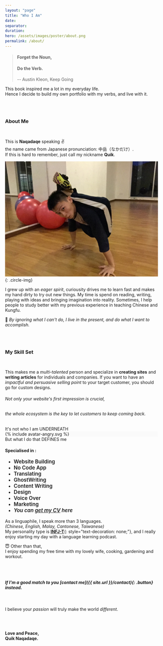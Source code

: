 ```yaml
---
layout: "page"
title: "Who I Am"
date: 
separator: 
duration:
hero: /assets/images/poster/about.png
permalink: /about/
---
```



> #### Forget the Noun,
> #### Do the Verb.
>
> -- Austin Kleon, Keep Going

This book inspired me a lot in my everyday life.   
Hence I decide to build my own portfolio with my verbs, and live with it.

<br/><br/>



### About Me

<br/>

This is **Naqadaqe** speaking &#9996;   
the name came from Japanese pronunciation: 中岳（なかだけ）.  
If this is hard to remember, just call my nickname **Quik**.


![My Portrait](/assets/images/portrait.jpg){: .circle-img}


I grew up with an *eager spirit*, curiousity drives me to learn fast and makes my hand dirty to try out new things.
My time is spend on reading, writing, playing with ideas and bringing imagination into reality.
Sometimes, I help people to study better with my previous experience in teaching Chinese and Kungfu.

💪 *By ignoring what I can't do, I live in the present, and do what I want to accomplish.*

<br/><br/>



### My Skill Set

<br/>

This makes me a *multi-talented* person and specialize in **creating sites** and **writing articles** for individuals and companies. 
If you want to have an *impactful and persuasive selling point* to your target customer, you should go for custom designs.

###### Not only your website's first impression is crucial, 
###### the whole ecosystem is the key to let customers to keep coming back. 


<!---
    Meme & Skills Wrapper
-->

<div id="meme-skills">


<!---
    Meme Wrapper
-->

<div class="meme">
    <span class="meme-text">It's not who I am UNDERNEATH</span>
    <div style="width: 100%; background-color: #fafafa;">
        {% include avatar-angry.svg %}
    </div>
    <span class="meme-text">But what I do that DEFINES me</span>
</div>

<!--- end Meme Wrapper -->


<!---
    Skills Wrapper
-->

<div class="skills">
    <h4>Specialised in :</h4>
    <ul style="font-size: 1.05rem; font-weight: 600;">
        <li>Website Building</li>
        <li>No Code App</li>
        <li>Translating</li>
        <li>GhostWriting</li>
        <li>Content Writing</li>
        <li>Design</li>
        <li>Voice Over</li>
        <li>Marketing</li>
        <li><em>You can <a href="/assets/files/Naqadaqe_CV.pdf" target="_blank">get my CV</a> here</em></li>
    </ul>
</div>

<!--- end Skills Wrapper -->

</div>

<!--- end Meme & Skills Wrapper -->



As a linguaphile, I speak more than 3 languages.  
*(Chinese, English, Malay, Cantonese, Taiwanese)*   
My personality type is [**INFJ-T**](https://www.16personalities.com/infj-personality){: style="text-decoration: none;"}, 
and I really enjoy starting my day with a language learning podcast.


&#128519; Other than that,   
I enjoy spending my free time with my lovely wife, cooking, gardening and workout.

<br/><br/>



##### If I'm a good match to you [contact me]({{ site.url }}/contact){: .button} instead.

<br/>

I believe your *passion* will truly make the world *different*.

<br/><br/>

**Love and Peace,**  
**Quik Naqadaqe.**

